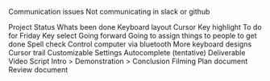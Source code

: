 Communication issues
	Not communicating in slack or github

Project Status
	Whats been done
		Keyboard layout
		Cursor
		Key highlight
	To do for Friday
		Key select
	Going forward
		Going to assign things to people to get done
			Spell check
			Control computer via bluetooth
			More keyboard designs
			Cursor trail
			Customizable Settings
			Autocomplete (tentative)
	Deliverable
		Video
			Script
				Intro > Demonstration > Conclusion
			Filming
		Plan document
		Review document
